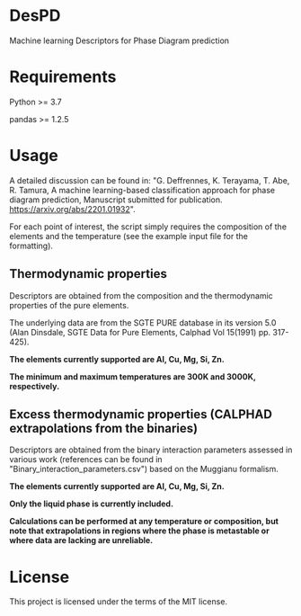 # DesPD
Machine learning Descriptors for Phase Diagram prediction

# Requirements
Python >= 3.7

pandas >= 1.2.5

# Usage
A detailed discussion can be found in: "G. Deffrennes, K. Terayama, T. Abe, R. Tamura, A machine learning-based classification approach for phase diagram prediction, Manuscript submitted for publication. https://arxiv.org/abs/2201.01932".

For each point of interest, the script simply requires the composition of the elements and the temperature (see the example input file for the formatting).

## Thermodynamic properties
Descriptors are obtained from the composition and the thermodynamic properties of the pure elements.

The underlying data are from the SGTE PURE database in its version 5.0 (Alan Dinsdale, SGTE Data for Pure Elements, Calphad Vol 15(1991) pp. 317-425).

**The elements currently supported are Al, Cu, Mg, Si, Zn.**

**The minimum and maximum temperatures are 300K and 3000K, respectively.**

## Excess thermodynamic properties (CALPHAD extrapolations from the binaries)
Descriptors are obtained from the binary interaction parameters assessed in various work (references can be found in "Binary_interaction_parameters.csv") based on the Muggianu formalism.

**The elements currently supported are Al, Cu, Mg, Si, Zn.**

**Only the liquid phase is currently included.**

**Calculations can be performed at any temperature or composition, but note that extrapolations in regions where the phase is metastable or where data are lacking are unreliable.**

# License
This project is licensed under the terms of the MIT license.
